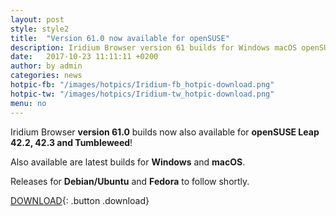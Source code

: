 ```yaml
---
layout: post
style: style2
title:  "Version 61.0 now available for openSUSE"
description: Iridium Browser version 61 builds for Windows macOS openSUSE Leap 42.2, 42.3 and Tumbleweed now available! Releases for Debian/Ubuntu and Fedora to follow.
date:   2017-10-23 11:11:11 +0200
author:	by admin
categories: news
hotpic-fb: "/images/hotpics/Iridium-fb_hotpic-download.png"
hotpic-tw: "/images/hotpics/Iridium-tw_hotpic-download.png"
menu: no
---
```


Iridium Browser **version 61.0** builds now also available for  **openSUSE Leap 42.2, 42.3 and Tumbleweed**!     
<!--break-->
Also available are latest builds for **Windows** and **macOS**.     

Releases for **Debian/Ubuntu** and **Fedora** to follow shortly.    
          
[DOWNLOAD](/downloads/index.html "download Iridium Browser"){: .button .download}     
